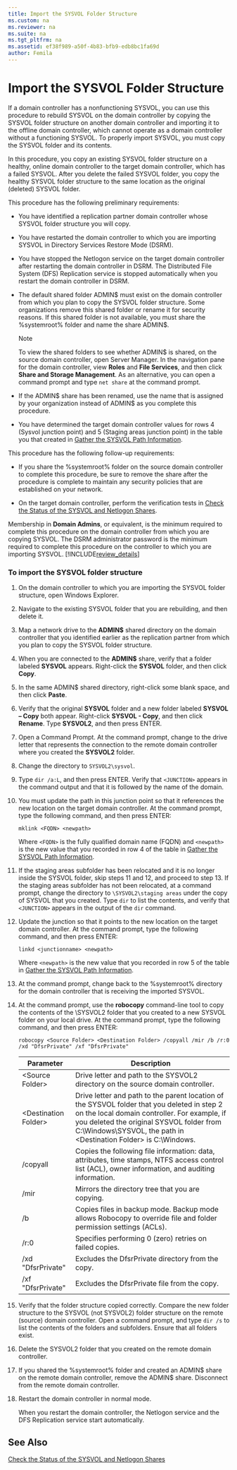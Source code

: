 ```yaml
---
title: Import the SYSVOL Folder Structure
ms.custom: na
ms.reviewer: na
ms.suite: na
ms.tgt_pltfrm: na
ms.assetid: ef38f989-a50f-4b83-bfb9-edb8bc1fa69d
author: Femila
---
```

# Import the SYSVOL Folder Structure
  If a domain controller has a nonfunctioning SYSVOL, you can use this procedure to rebuild SYSVOL on the domain controller by copying the SYSVOL folder structure on another domain controller and importing it to the offline domain controller, which cannot operate as a domain controller without a functioning SYSVOL. To properly import SYSVOL, you must copy the SYSVOL folder and its contents.  
  
 In this procedure, you copy an existing SYSVOL folder structure on a healthy, online domain controller to the target domain controller, which has a failed SYSVOL. After you delete the failed SYSVOL folder, you copy the healthy SYSVOL folder structure to the same location as the original \(deleted\) SYSVOL folder.  
  
 This procedure has the following preliminary requirements:  
  
-   You have identified a replication partner domain controller whose SYSVOL folder structure you will copy.  
  
-   You have restarted the domain controller to which you are importing SYSVOL in Directory Services Restore Mode \(DSRM\).  
  
-   You have stopped the Netlogon service on the target domain controller after restarting the domain controller in DSRM. The Distributed File System \(DFS\) Replication service is stopped automatically when you restart the domain controller in DSRM.  
  
-   The default shared folder ADMIN$ must exist on the domain controller from which you plan to copy the SYSVOL folder structure. Some organizations remove this shared folder or rename it for security reasons. If this shared folder is not available, you must share the %systemroot% folder and name the share ADMIN$.  
  
    > [!NOTE]  
    >  To view the shared folders to see whether ADMIN$ is shared, on the source domain controller, open Server Manager. In the navigation pane for the domain controller, view **Roles** and **File Services**, and then click **Share and Storage Management**. As an alternative, you can open a command prompt and type `net share` at the command prompt.  
  
-   If the ADMIN$ share has been renamed, use the name that is assigned by your organization instead of ADMIN$ as you complete this procedure.  
  
-   You have determined the target domain controller values for rows 4 \(Sysvol junction point\) and 5 \(Staging areas junction point\) in the table you that created in [Gather the SYSVOL Path Information](../Topic/Gather-the-SYSVOL-Path-Information.md).  
  
 This procedure has the following follow\-up requirements:  
  
-   If you share the %systemroot% folder on the source domain controller to complete this procedure, be sure to remove the share after the procedure is complete to maintain any security policies that are established on your network.  
  
-   On the target domain controller, perform the verification tests in [Check the Status of the SYSVOL and Netlogon Shares](../Topic/Check-the-Status-of-the-SYSVOL-and-Netlogon-Shares.md).  
  
 Membership in **Domain Admins**, or equivalent, is the minimum required to complete this procedure on the domain controller from which you are copying SYSVOL. The DSRM administrator password is the minimum required to complete this procedure on the controller to which you are importing SYSVOL. [!INCLUDE[review_details](../Token/review_details_md.md)]  
  
### To import the SYSVOL folder structure  
  
1.  On the domain controller to which you are importing the SYSVOL folder structure, open Windows Explorer.  
  
2.  Navigate to the existing SYSVOL folder that you are rebuilding, and then delete it.  
  
3.  Map a network drive to the **ADMIN$** shared directory on the domain controller that you identified earlier as the replication partner from which you plan to copy the SYSVOL folder structure.  
  
4.  When you are connected to the **ADMIN$** share, verify that a folder labeled **SYSVOL** appears. Right\-click the **SYSVOL** folder, and then click **Copy**.  
  
5.  In the same ADMIN$ shared directory, right\-click some blank space, and then click **Paste**.  
  
6.  Verify that the original **SYSVOL** folder and a new folder labeled **SYSVOL – Copy** both appear. Right\-click **SYSVOL \- Copy**, and then click **Rename**. Type **SYSVOL2**, and then press ENTER.  
  
7.  Open a Command Prompt. At the command prompt, change to the drive letter that represents the connection to the remote domain controller where you created the **SYSVOL2** folder.  
  
8.  Change the directory to `SYSVOL2\sysvol`.  
  
9. Type `dir /a:L`, and then press ENTER. Verify that `<JUNCTION>` appears in the command output and that it is followed by the name of the domain.  
  
10. You must update the path in this junction point so that it references the new location on the target domain controller. At the command prompt, type the following command, and then press ENTER:  
  
    ```  
    mklink <FQDN> <newpath>  
    ```  
  
     Where `<FQDN>` is the fully qualified domain name \(FQDN\) and `<newpath>` is the new value that you recorded in row 4 of the table in [Gather the SYSVOL Path Information](../Topic/Gather-the-SYSVOL-Path-Information.md).  
  
11. If the staging areas subfolder has been relocated and it is no longer inside the SYSVOL folder, skip steps 11 and 12, and proceed to step 13. If the staging areas subfolder has not been relocated, at a command prompt, change the directory to `\SYSVOL2\staging areas` under the copy of SYSVOL that you created. Type `dir` to list the contents, and verify that `<JUNCTION>` appears in the output of the `dir` command.  
  
12. Update the junction so that it points to the new location on the target domain controller. At the command prompt, type the following command, and then press ENTER:  
  
    ```  
    linkd <junctionname> <newpath>  
    ```  
  
     Where `<newpath>` is the new value that you recorded in row 5 of the table in [Gather the SYSVOL Path Information](../Topic/Gather-the-SYSVOL-Path-Information.md).  
  
13. At the command prompt, change back to the %systemroot% directory for the domain controller that is receiving the imported SYSVOL.  
  
14. At the command prompt, use the **robocopy** command\-line tool to copy the contents of the \\SYSVOL2 folder that you created to a new SYSVOL folder on your local drive. At the command prompt, type the following command, and then press ENTER:  
  
     `robocopy <Source Folder> <Destination Folder> /copyall /mir /b /r:0 /xd "DfsrPrivate" /xf "DfsrPrivate"`  
  
    |Parameter|Description|  
    |---------------|-----------------|  
    |\<Source Folder\>|Drive letter and path to the SYSVOL2 directory on the source domain controller.|  
    |\<Destination Folder\>|Drive letter and path to the parent location of the SYSVOL folder that you deleted in step 2 on the local domain controller. For example, if you deleted the original SYSVOL folder from C:\\Windows\\SYSVOL, the path in \<Destination Folder\> is C:\\Windows.|  
    |\/copyall|Copies the following file information: data, attributes, time stamps, NTFS access control list \(ACL\), owner information, and auditing information.|  
    |\/mir|Mirrors the directory tree that you are copying.|  
    |\/b|Copies files in backup mode. Backup mode allows Robocopy to override file and folder permission settings \(ACLs\).|  
    |\/r:0|Specifies performing 0 \(zero\) retries on failed copies.|  
    |\/xd "DfsrPrivate"|Excludes the DfsrPrivate directory from the copy.|  
    |\/xf "DfsrPrivate"|Excludes the DfsrPrivate file from the copy.|  
  
15. Verify that the folder structure copied correctly. Compare the new folder structure to the SYSVOL \(not SYSVOL2\) folder structure on the remote \(source\) domain controller. Open a command prompt, and type `dir /s` to list the contents of the folders and subfolders. Ensure that all folders exist.  
  
16. Delete the SYSVOL2 folder that you created on the remote domain controller.  
  
17. If you shared the %systemroot% folder and created an ADMIN$ share on the remote domain controller, remove the ADMIN$ share. Disconnect from the remote domain controller.  
  
18. Restart the domain controller in normal mode.  
  
     When you restart the domain controller, the Netlogon service and the DFS Replication service start automatically.  
  
## See Also  
 [Check the Status of the SYSVOL and Netlogon Shares](../Topic/Check-the-Status-of-the-SYSVOL-and-Netlogon-Shares.md)  
  
  